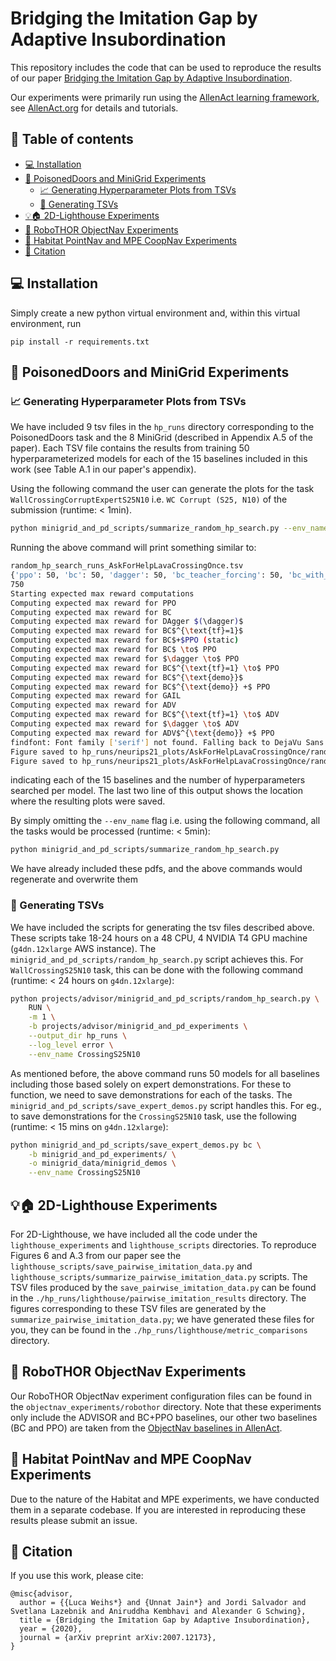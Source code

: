 # Bridging the Imitation Gap by Adaptive Insubordination

This repository includes the code that can be used to reproduce the results of our
paper [Bridging the Imitation Gap by Adaptive Insubordination](https://arxiv.org/abs/2007.12173).

Our experiments were primarily run using the [AllenAct learning framework](https://github.com/allenai/allenact),
see [AllenAct.org](https://allenact.org/) for details and tutorials.


## 🔎 Table of contents

<div class="toc">
<ul>
<li><a href="#-installation">💻 Installation</a></li>
<li><a href="#-poisoneddoors-and-minigrid-experiments">🏁 PoisonedDoors and MiniGrid Experiments</a><ul>
<li><a href="#-generating-hyperparameter-plots-from-tsvs">📈 Generating Hyperparameter Plots from TSVs</a></li>
<li><a href="#-generating-tsvs">🧮 Generating TSVs</a></li>
</ul>
</li>
<li><a href="#-2d-lighthouse-experiments">💡🏠 2D-Lighthouse Experiments</a></li>
<li><a href="#-robothor-objectnav-experiments">🍅 RoboTHOR ObjectNav Experiments</a></li>
<li><a href="#-habitat-pointnav-and-mpe-coopnav-experiments">🚧 Habitat PointNav and MPE CoopNav Experiments</a></li>
<li><a href="#-citation">📜 Citation</a></li>
</ul>
</li>
</ul>
</div>

## 💻 Installation

Simply create a new python virtual environment and, within this virtual environment, run 
```
pip install -r requirements.txt
```

## 🏁 PoisonedDoors and MiniGrid Experiments
### 📈 Generating Hyperparameter Plots from TSVs
We have included 9 tsv files in the `hp_runs` directory corresponding to the 
PoisonedDoors task and the 8 MiniGrid (described in Appendix A.5 of the paper).
Each TSV file contains the results from training 50 hyperparameterized models for each of the 15 baselines included
in this work (see Table A.1 in our paper's appendix).

Using the following command the user can generate the plots for the task `WallCrossingCorruptExpertS25N10` i.e. `WC Corrupt (S25, N10)` of the submission (runtime: < 1min).

```bash
python minigrid_and_pd_scripts/summarize_random_hp_search.py --env_name AskForHelpLavaCrossingOnce
```

Running the above command will print something similar to:

```bash
random_hp_search_runs_AskForHelpLavaCrossingOnce.tsv
{'ppo': 50, 'bc': 50, 'dagger': 50, 'bc_teacher_forcing': 50, 'bc_with_ppo': 50, 'bc_then_ppo': 50, 'dagger_then_ppo': 50, 'bc_teacher_forcing_then_ppo': 50, 'pure_offpolicy': 50, 'ppo_with_offpolicy': 50, 'gail': 50, 'advisor': 50, 'bc_teacher_forcing_then_advisor': 50, 'dagger_then_advisor': 50, 'ppo_with_offpolicy_advisor': 50}
750
Starting expected max reward computations
Computing expected max reward for PPO
Computing expected max reward for BC
Computing expected max reward for DAgger $(\dagger)$
Computing expected max reward for BC$^{\text{tf}=1}$
Computing expected max reward for BC$+$PPO (static)
Computing expected max reward for BC$ \to$ PPO
Computing expected max reward for $\dagger \to$ PPO
Computing expected max reward for BC$^{\text{tf}=1} \to$ PPO
Computing expected max reward for BC$^{\text{demo}}$
Computing expected max reward for BC$^{\text{demo}} +$ PPO
Computing expected max reward for GAIL
Computing expected max reward for ADV
Computing expected max reward for BC$^{\text{tf}=1} \to$ ADV
Computing expected max reward for $\dagger \to$ ADV
Computing expected max reward for ADV$^{\text{demo}} +$ PPO
findfont: Font family ['serif'] not found. Falling back to DejaVu Sans.
Figure saved to hp_runs/neurips21_plots/AskForHelpLavaCrossingOnce/random_hp_search_runs_AskForHelpLavaCrossingOnce__train_steps_AskForHelpLavaCrossingOnce_reward.pdf
Figure saved to hp_runs/neurips21_plots/AskForHelpLavaCrossingOnce/random_hp_search_runs_AskForHelpLavaCrossingOnce__hpruns_AskForHelpLavaCrossingOnce_reward.pdf
```
indicating each of the 15 baselines and the number of hyperparameters searched per model. The last two line of this output
shows the location where the resulting plots were saved.

By simply omitting the `--env_name` flag i.e. using the following command, all the tasks would be processed (runtime: < 5min):

```bash
python minigrid_and_pd_scripts/summarize_random_hp_search.py
```

We have already included these pdfs, and the above commands would regenerate and overwrite them

### 🧮 Generating TSVs
We have included the scripts for generating the tsv files described above. These scripts take 18-24 hours on a 48 CPU,
4 NVIDIA T4 GPU machine (`g4dn.12xlarge` AWS instance).
The `minigrid_and_pd_scripts/random_hp_search.py` script achieves this. 
For `WallCrossingS25N10` task, this can be done with the following command (runtime: < 24 hours on `g4dn.12xlarge`):
```bash
python projects/advisor/minigrid_and_pd_scripts/random_hp_search.py \
    RUN \
    -m 1 \
    -b projects/advisor/minigrid_and_pd_experiments \
    --output_dir hp_runs \
    --log_level error \
    --env_name CrossingS25N10
```
As mentioned before, the above command runs 50 models for all baselines including those based solely on
expert demonstrations. For these to function, we need to save demonstrations for each of the tasks.
The `minigrid_and_pd_scripts/save_expert_demos.py` script handles this. For eg., to save demonstrations for
the `CrossingS25N10` task, use the following (runtime: < 15 mins on `g4dn.12xlarge`):
```bash
python minigrid_and_pd_scripts/save_expert_demos.py bc \
    -b minigrid_and_pd_experiments/ \
    -o minigrid_data/minigrid_demos \
    --env_name CrossingS25N10
```

## 💡🏠 2D-Lighthouse Experiments

For 2D-Lighthouse, we have included all the code under the `lighthouse_experiments` and `lighthouse_scripts`
directories. To reproduce Figures 6 and A.3 from our paper see the `lighthouse_scripts/save_pairwise_imitation_data.py` and
`lighthouse_scripts/summarize_pairwise_imitation_data.py` scripts. The TSV files produced by the `save_pairwise_imitation_data.py`
can be found in the `./hp_runs/lighthouse/pairwise_imitation_results` directory. The figures corresponding to these
TSV files are generated by the `summarize_pairwise_imitation_data.py`; we have generated these files for you, they
can be found in the `./hp_runs/lighthouse/metric_comparisons` directory.

## 🍅 RoboTHOR ObjectNav Experiments

Our RoboTHOR ObjectNav experiment configuration files can be found in the `objectnav_experiments/robothor` directory.
Note that these experiments only include the ADVISOR and BC+PPO baselines, our other two baselines (BC and PPO) 
are taken from the [ObjectNav baselines in AllenAct](https://github.com/allenai/allenact/tree/main/projects/objectnav_baselines).

## 🚧 Habitat PointNav and MPE CoopNav Experiments

Due to the nature of the Habitat and MPE experiments, we have conducted them in a separate codebase. If you are
interested in reproducing these results please submit an issue.

## 📜 Citation

If you use this work, please cite:

```text
@misc{advisor,
  author = {{Luca Weihs*} and {Unnat Jain*} and Jordi Salvador and Svetlana Lazebnik and Aniruddha Kembhavi and Alexander G Schwing},
  title = {Bridging the Imitation Gap by Adaptive Insubordination},
  year = {2020},
  journal = {arXiv preprint arXiv:2007.12173},
}

```